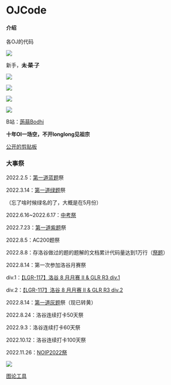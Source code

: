 # OJCode

#### 介绍
各OJ的代码

![](https://api.xecades.xyz/api?quote=%7B%25gt%25%7D&luogu=Bodhi&github=BodhiDog&bilibili=%E8%92%9F%E8%92%BBBodhi)

新手，**~~太 菜 了~~**

![](https://luogu-card.lyccrius.site/about?id=364848&card_width=800&dark_mode=true)

![](https://luogu.wao3.cn/api/practice?id=364848&card_width=800&dark_mode=true)

![](https://statcard.vercel.app/shield?id=364848&dark_mode=true)

![](http://luogu.wao3.cn/api/guzhi?id=364848&scores=100,42,0,11,0&dark_mode=true)

B站：[蒟蒻Bodhi](https://space.bilibili.com/394094181)

**十年OI一场空，不开longlong见祖宗**

[公开的剪贴板](https://www.luogu.com.cn/paste/kionk609)

### 大事祭

2022.2.5：[第一道蓝题](https://www.luogu.com.cn/problem/P1074)祭

2022.3.14：[第一道绿题](https://www.luogu.com.cn/problem/P1439)祭

（忘了啥时候绿名的了，大概是在5月份）

2022.6.16~2022.6.17：[中考祭](https://www.bilibili.com/read/cv17572139)

2022.7.23：[第一道紫题](https://www.luogu.com.cn/problem/P2901)祭

2022.8.5：AC200题祭

2022.8.8：存洛谷做过的题的题解的文档累计代码量达到1万行（[祭题](https://www.luogu.com.cn/problem/P1379)）

2022.8.14：第一次参加洛谷月赛祭

div.1：[【LGR-117】洛谷 8 月月赛 II & GLR R3 div.1](https://www.luogu.com.cn/contest/78025)

div.2：[【LGR-117】洛谷 8 月月赛 II & GLR R3 div.2](https://www.luogu.com.cn/contest/78025)

2022.8.14：[第一道灰题](https://www.luogu.com.cn/problem/P8474)祭（现已转黄）

2022.8.24：洛谷连续打卡50天祭

2022.9.3：洛谷连续打卡60天祭

2022.10.12：洛谷连续打卡100天祭

2022.11.26：[NOIP2022祭](https://b23.tv/R2TTdC2)

![](https://www.luogu.com.cn/api/verify/captcha)

[图论工具](https://csacademy.com/app/graph_editor/)
